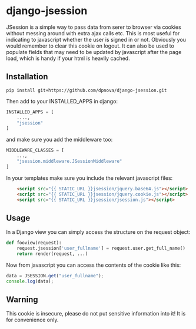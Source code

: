 django-jsession
===============

JSession is a simple way to pass data from serer to browser via cookies without messing around with extra ajax calls etc.
This is most useful for indicating to javascript whether the user is signed in or not. Obviously you would remember to clear
this cookie on logout. It can also be used to populate fields that may need to be updated by javascript after the page load,
which is handy if your html is heavily cached.

Installation
---------------
`pip install git+https://github.com/dpnova/django-jsession.git`

Then add to your INSTALLED_APPS in django:

```python
INSTALLED_APPS = [
    ....,
    "jsession"
]
```

and make sure you add the middleware too:

```python
MIDDLEWARE_CLASSES = [
    ...,
    "jsession.middleware.JSessionMiddleware"
]
```

In your templates make sure you include the relevant javascript files:

```html
    <script src="{{ STATIC_URL }}jsession/jquery.base64.js"></script>
    <script src="{{ STATIC_URL }}jsession/jquery.cookie.js"></script>
    <script src="{{ STATIC_URL }}jsession/jsession.js"></script>
```


Usage
-----
In a Django view you can simply access the structure on the request object:

```python
def fooview(request):
    request.jsession['user_fullname'] = request.user.get_full_name()
    return render(request, ...)
```

Now from javascript you can access the contents of the cookie like this:

```javascript
data = JSESSION.get("user_fullname");
console.log(data);
```

Warning
-------

This cookie is insecure, please do not put sensitive information into it! It is for convenience only.
